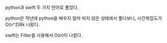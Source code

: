 python과 swift 두 가지 언어로 풀었다.

python은 작년에 python을 배우지 얼마 되지 않은 상태에서 풀다보니, 시간복잡도가 O(n^2)Rk 나왔다.

swift는 Filter를 사용해서 O(n)이 나왔다.
